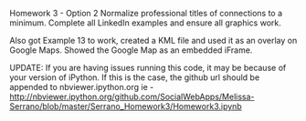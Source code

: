 Homework 3 - Option 2
Normalize professional titles of connections to a minimum.
Complete all LinkedIn examples and ensure all graphics work.  

Also got Example 13 to work, created a KML file and used it as an overlay on Google Maps.  Showed the Google Map as an embedded iFrame.

UPDATE:
If you are having issues running this code, it may be because of your version of iPython. If this is the case, the github url should be appended to nbviewer.ipython.org
ie - http://nbviewer.ipython.org/github.com/SocialWebApps/Melissa-Serrano/blob/master/Serrano_Homework3/Homework3.ipynb